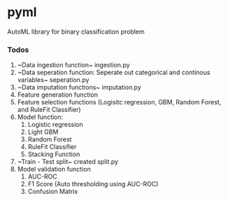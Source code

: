 # pyml
AutoML library for binary classification problem

### Todos
1. ~Data ingestion function~ ingestion.py
2. ~Data seperation function: Seperate out categorical and continous variables~ seperation.py
3. ~Data imputation functions~ imputation.py
4. Feature generation function
5. Feature selection functions (Logisitc regression, GBM, Random Forest, and RuleFit Classifier)
6. Model function: 
    1. Logistic regression
    2. Light GBM
    3. Random Forest
    4. RuleFit Classifier
    5. Stacking Function
7. ~Train - Test split~ created split.py
8. Model validation function
    1. AUC-ROC
    2. F1 Score (Auto thresholding using AUC-ROC)
    3. Confusion Matrix
